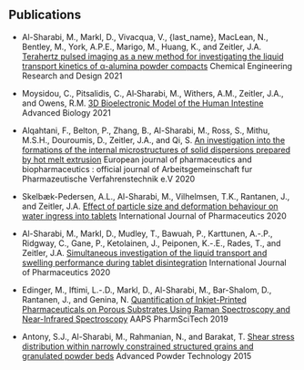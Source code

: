 ## Publications
* Al-Sharabi, M., Markl, D., Vivacqua, V., {last_name}, MacLean, N., Bentley, M., York, A.P.E., Marigo, M., Huang, K., and Zeitler, J.A. [Terahertz pulsed imaging as a new method for investigating the liquid transport kinetics of α-alumina powder compacts](http://dx.doi.org/10.1016/j.cherd.2020.11.006) Chemical Engineering Research and Design 2021

* Moysidou, C., Pitsalidis, C., Al‐Sharabi, M., Withers, A.M., Zeitler, J.A., and Owens, R.M. [3D Bioelectronic Model of the Human Intestine](http://dx.doi.org/10.1002/adbi.202000306) Advanced Biology 2021

* Alqahtani, F., Belton, P., Zhang, B., Al-Sharabi, M., Ross, S., Mithu, M.S.H., Douroumis, D., Zeitler, J.A., and Qi, S. [An investigation into the formations of the internal microstructures of solid dispersions prepared by hot melt extrusion](http://dx.doi.org/10.1016/j.ejpb.2020.08.018) European journal of pharmaceutics and biopharmaceutics : official journal of Arbeitsgemeinschaft fur Pharmazeutische Verfahrenstechnik e.V 2020

* Skelbæk-Pedersen, A.L., Al-Sharabi, M., Vilhelmsen, T.K., Rantanen, J., and Zeitler, J.A. [Effect of particle size and deformation behaviour on water ingress into tablets](http://dx.doi.org/10.1016/j.ijpharm.2020.119645) International Journal of Pharmaceutics 2020

* Al-Sharabi, M., Markl, D., Mudley, T., Bawuah, P., Karttunen, A.-.P., Ridgway, C., Gane, P., Ketolainen, J., Peiponen, K.-.E., Rades, T., and Zeitler, J.A. [Simultaneous investigation of the liquid transport and swelling performance during tablet disintegration](http://dx.doi.org/10.1016/j.ijpharm.2020.119380) International Journal of Pharmaceutics 2020

* Edinger, M., Iftimi, L.-.D., Markl, D., Al-Sharabi, M., Bar-Shalom, D., Rantanen, J., and Genina, N. [Quantification of Inkjet-Printed Pharmaceuticals on Porous Substrates Using Raman Spectroscopy and Near-Infrared Spectroscopy](http://dx.doi.org/10.1208/s12249-019-1423-y) AAPS PharmSciTech 2019

* Antony, S.J., Al-Sharabi, M., Rahmanian, N., and Barakat, T. [Shear stress distribution within narrowly constrained structured grains and granulated powder beds](http://dx.doi.org/10.1016/j.apt.2015.10.011) Advanced Powder Technology 2015

